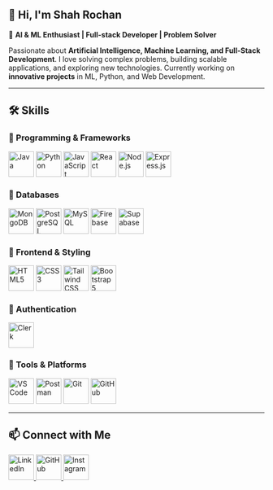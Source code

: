 ## 👋 Hi, I'm Shah Rochan  
🚀 **AI & ML Enthusiast | Full-stack Developer | Problem Solver**  

Passionate about **Artificial Intelligence, Machine Learning, and Full-Stack Development**. I love solving complex problems, building scalable applications, and exploring new technologies. Currently working on **innovative projects** in ML, Python, and Web Development.  

---

## 🛠 Skills  

### 📌 Programming & Frameworks  
<p align="left">
  <img src="https://cdn.worldvectorlogo.com/logos/java.svg" alt="Java" width="50" height="50"/>
  <img src="https://cdn.worldvectorlogo.com/logos/python-5.svg" alt="Python" width="50" height="50"/>
  <img src="https://cdn.worldvectorlogo.com/logos/javascript-1.svg" alt="JavaScript" width="50" height="50"/>
  <img src="https://cdn.worldvectorlogo.com/logos/react-2.svg" alt="React" width="50" height="50"/>
  <img src="https://cdn.worldvectorlogo.com/logos/nodejs-icon.svg" alt="Node.js" width="50" height="50"/>
  <img src="https://cdn.worldvectorlogo.com/logos/express-109.svg" alt="Express.js" width="50" height="50"/>
</p>

### 📌 Databases  
<p align="left">
  <img src="https://cdn.worldvectorlogo.com/logos/mongodb-icon-1.svg" alt="MongoDB" width="50" height="50"/>
  <img src="https://cdn.worldvectorlogo.com/logos/postgresql.svg" alt="PostgreSQL" width="50" height="50"/>
  <img src="https://www.mysql.com/common/logos/logo-mysql-170x115.png" alt="MySQL" width="50" height="50"/>
  <img src="https://upload.wikimedia.org/wikipedia/commons/3/37/Firebase_Logo.svg" alt="Firebase" width="50"/>
  <img src="https://seeklogo.com/images/S/supabase-logo-DCC676FFE2-seeklogo.com.png" alt="Supabase" width="50"/>
</p>

### 📌 Frontend & Styling  
<p align="left">
  <img src="https://cdn.worldvectorlogo.com/logos/html-1.svg" alt="HTML5" width="50" height="50"/>
  <img src="https://cdn.worldvectorlogo.com/logos/css-3.svg" alt="CSS3" width="50" height="50"/>
  <img src="https://cdn.worldvectorlogo.com/logos/tailwind-css-2.svg" alt="Tailwind CSS" width="50" height="50"/>
  <img src="https://cdn.worldvectorlogo.com/logos/bootstrap-5-1.svg" alt="Bootstrap 5" width="50" height="50"/>
</p>

### 📌 Authentication
<p align="left">
  <img src="https://static-00.iconduck.com/assets.00/clerk-icon-512x512-qfs0b4dq.png" alt="Clerk" width="50"/>
</p>

### 📌 Tools & Platforms  
<p align="left">
  <img src="https://cdn.worldvectorlogo.com/logos/visual-studio-code-1.svg" alt="VS Code" width="50" height="50"/>
  <img src="https://cdn.worldvectorlogo.com/logos/postman.svg" alt="Postman" width="50" height="50"/>
  <img src="https://cdn.worldvectorlogo.com/logos/git-icon.svg" alt="Git" width="50" height="50"/>
  <img src="https://cdn.worldvectorlogo.com/logos/github-icon-1.svg" alt="GitHub" width="50" height="50"/>
</p>

---

## 📫 Connect with Me  
<p align="left">
  <a href="https://linkedin.com/in/yourprofile" target="_blank">
    <img src="https://cdn-icons-png.flaticon.com/512/174/174857.png" alt="LinkedIn" width="50" height="50"/>
  </a>
  <a href="https://github.com/yourusername" target="_blank">
    <img src="https://github.githubassets.com/images/modules/logos_page/GitHub-Mark.png" alt="GitHub" width="50" height="50"/>
  </a>
  <a href="https://instagram.com/yourusername" target="_blank">
    <img src="https://upload.wikimedia.org/wikipedia/commons/a/a5/Instagram_icon.png" alt="Instagram" width="50" height="50"/>
  </a>
</p>
